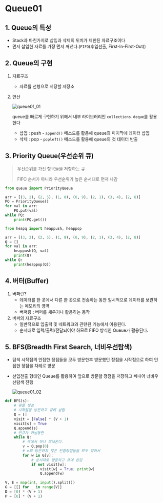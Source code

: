 # Queue01

## 1. Queue의 특성

* Stack과 마친가지로 삽입과 삭제의 위치가 제한된 자료구조이다
* 먼저 삽입한 자료를 가장 먼저 꺼낸다.(`FIFO`(후입선출, First-In-First-Out))



## 2. Queue의 구현

1. 자료구조

   * 자료를 선형으로 저장할 저장소

2. 연산

   ![queue01_01](C:\Users\student\Desktop\수업\TIL\algorithm\queue01_01.JPG)

   queue를 빠르게 구현하기 위해서 내부 라이브러리인 `collections.deque`를 활용한다

   * 삽입 : push - `append()` 메소드를 활용해 queue의 마지막에 데이터 삽입
   * 삭제 : pop - `popleft()` 메소드를 활용해 queue의 첫 데이터 반출

## 3. Priority Queue(우선순위 큐)

> 우선순위를 가진 항목들을 저항하는 큐
>
> FIFO 순서가 아니라 우선순위가 높은 순서대로 먼저 나감

```python
from queue import PriorityQueue

arr = [(3, 2), (2, 5), (1, 8), (0, 9), (2, 1), (3, 4), (2, 8)]
PQ = PriorityQueue()
for val in arr:
    PQ.put(val)
while PQ:
    print(PQ.get())
```

```python
from heapq import heappush, heappop

arr = [(3, 2), (2, 5), (1, 8), (0, 9), (2, 1), (3, 4), (2, 8)]
Q = []
for val in arr:
    heappush(Q, val)
    print(Q)
while Q:
    print(heappop(Q))
```

## 4. 버터(Buffer)

1. 버퍼란?
   * 데이터를 한 곳에서 다른 한 곳으로 전송하는 동안 일시적으로 데이터를 보관하는 메모리의 영역
   * 버퍼링 : 버퍼를 채우거나 활용하는 동작
2. 버퍼의 자료구조
   * 일반적으로 입출력 및 네트워크와 관련된 기능에서 이용된다.
   * 순서대로 입력/출력/전달되어야 하므로 FIFO 방식인 Queue가 활용된다.

## 5. BFS(Breadth First Search, 너비우선탐색)

* 탐색 시작점의 인접한 정점들을 모두 방문한후 방문했던 정점을 시작점으로 하여 인접한 정점을 차례로 방문

* 선입천출 형태인 Queue를 활용하여 앞으로 방문할 정점을 저장하고 빼내어 너비우선탐색 진행

  ![queue01_02](C:\Users\student\Desktop\수업\TIL\algorithm\queue01_02.JPG)

```python
def BFS(s):
    # 큐를 생성
    # 시작점을 방문하고 큐에 삽입
    Q = []
    visit = [False] * (V + 1)
    visit[s] = True
    Q.append(s)
    # 빈큐가 아닐동안
    while Q:
        # 큐에서 하나 꺼내온다.
        v = Q.pop(0)
        # v의 방문하지 않은 인접정점들을 모두 찾아서
        for w in G[v]:
            # 순서대로 방문하고 큐에 삽입
            if not visit[w]:
                visit[w] = True; print(w)
                Q.append(w)
                
V, E = map(int, input().split())
G = [[] for _ in range(V)]
D = [0] * (V + 1)
P = [0] * (V + 1)
```

